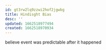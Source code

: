 ```yaml
---
id: gt3rw2lq9zzwi2hof2jgwbg
title: Hindisght Bias
desc: ''
updated: 1662518977494
created: 1662518970934
---
```


believe event was predictable after it happened